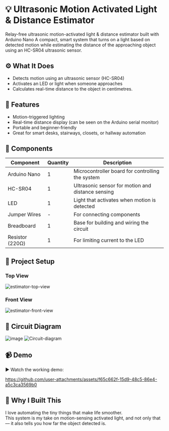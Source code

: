 # 💡 Ultrasonic Motion Activated Light & Distance Estimator 
Relay-free ultrasonic motion-activated light & distance estimator built with Arduino Nano
A compact, smart system that turns on a light based on detected motion while estimating the distance of the approaching object using an HC-SR04 ultrasonic sensor.

## ⚙️ What It Does

- Detects motion using an ultrasonic sensor (HC-SR04)
- Activates an LED or light when someone approaches
- Calculates real-time distance to the object in centimetres.

## 🎯 Features

- Motion-triggered lighting
- Real-time distance display (can be seen on the Arduino serial monitor)
- Portable and beginner-friendly
- Great for smart desks, stairways, closets, or hallway automation

## 🔩 Components

| Component            | Quantity | Description                                      |
|----------------------|----------|--------------------------------------------------|
| Arduino Nano        | 1        | Microcontroller board for controlling the system |
| HC-SR04              | 1        | Ultrasonic sensor for motion and distance sensing |
| LED                 | 1        | Light that activates when motion is detected     |
| Jumper Wires         | -        | For connecting components                        |
| Breadboard           | 1        | Base for building and wiring the circuit         |
| Resistor (220Ω)      | 1        | For limiting current to the LED       |


## 📸 Project Setup
### Top View
![estimator-top-view](https://github.com/user-attachments/assets/c7020fc1-df2f-4d06-9743-bf3428d71cc8)

### Front View
![estimator-front-view](https://github.com/user-attachments/assets/d3a814cd-ced3-4eac-8c1b-bac35e8a0cfe)

## 📐 Circuit Diagram
![image](https://github.com/user-attachments/assets/250c8439-3036-47f9-bd69-486510781a88)
![Circuit-diagram](https://github.com/user-attachments/assets/8c81f29a-a1ec-461a-8370-b896c4794392)


## 📹 Demo

▶️ Watch the working demo:  

https://github.com/user-attachments/assets/f65c662f-15d9-48c5-86e4-a5c3ca3569b0


## 💬 Why I Built This

I love automating the tiny things that make life smoother.  
This system is my take on motion-sensing activated light, and not only that— it also tells you how far the object detected is.

